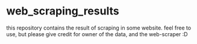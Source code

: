 # web_scraping_results

this repository contains the result of scraping in some website. feel free to use, but please give credit for owner of the data, and the web-scraper :D

